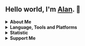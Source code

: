 ## Hello world, I'm <a href="https://alanlengkoan.com">Alan</a>. :wave:

<details>
    <summary><b>About Me</b></summary>
    <br>
    <ul>
        <li>Moslty using <b><a href="https://www.php.net/">PHP</a></b> and <b><a
                    href="https://www.javascript.com/">JavaScript</a></b> in Web Development.</li>
        <li>Currently learning <b><a href="https://nodejs.org/">Node js</a></b> and <b><a
                    href="https://expressjs.com/">Express js</a></b>.</li>
        <li>Interested in learning <b><a href="https://www.python.org/">Python</a></b> and <b><a
                    href="https://www.djangoproject.com/">Django</a></b> for Web Development.</li>
        <li>Interested in learning <b><a href="https://dart.dev/">Dart</a></b> and <b><a
                    href="https://flutter.dev/">Flutter</a></b> for Mobile App Development.</li>
        <li>Basket Ball, Anime, Manga, Climbing.</li>
    </ul>
</details>

<details>
    <summary><b>Language, Tools and Platforms</b></summary>
    <br>
    <p>
        <img src="https://img.shields.io/badge/php-%23777BB4.svg?&style=for-the-badge&logo=php&logoColor=white"
            alt="PHP">
        <img src="https://img.shields.io/badge/javascript-%23F7DF1E.svg?&style=for-the-badge&logo=javascript&logoColor=white"
            alt="JavaScript">
        <img src="https://img.shields.io/badge/python-3670A0.svg?&style=for-the-badge&logo=python&logoColor=white"
            alt="Python">
        <img src="https://img.shields.io/badge/dart-%230175C2.svg?&style=for-the-badge&logo=dart&logoColor=white"
            alt="Dart">
        <img src="https://img.shields.io/badge/html5-%23E34F26.svg?&style=for-the-badge&logo=html5&logoColor=white"
            alt="HTML3">
        <img src="https://img.shields.io/badge/css3-%231572B6.svg?&style=for-the-badge&logo=css3&logoColor=white"
            alt="CSS3">
        <img src="https://img.shields.io/badge/codeigniter-%23EF4223.svg?&style=for-the-badge&logo=codeigniter&logoColor=white"
            alt="CodeIgniter">
        <img src="https://img.shields.io/badge/symfony-%23000000.svg?&style=for-the-badge&logo=symfony&logoColor=white"
            alt="Symfony">
        <img src="https://img.shields.io/badge/laravel-%23FF2D20.svg?&style=for-the-badge&logo=laravel&logoColor=white"
            alt="Laravel">
        <img src="https://img.shields.io/badge/django-%23092E20.svg?&style=for-the-badge&logo=django&logoColor=white"
            alt="Django">
        <img src="https://img.shields.io/badge/express-%23404d59.svg?&style=for-the-badge&logo=express&logoColor=white"
            alt="Express">
        <img src="https://img.shields.io/badge/flutter-%2302569B.svg?&style=for-the-badge&logo=flutter&logoColor=white"
            alt="Flutter">
        <img src="https://img.shields.io/badge/composer-A52A2A.svg?&style=for-the-badge&logo=composer&logoColor=white"
            alt="Composer">
        <img src="https://img.shields.io/badge/npm-%23000000.svg?&style=for-the-badge&logo=npm&logoColor=white"
            alt="NPM">
        <img src="https://img.shields.io/badge/netlify-%23000000.svg?&style=for-the-badge&logo=netlify&logoColor=#00C7B7"
            alt="Netlify">
        <img src="https://img.shields.io/badge/heroku-%23430098.svg?&style=for-the-badge&logo=heroku&logoColor=white"
            alt="Heroku">
        <img src="https://img.shields.io/badge/firebase-ffca28?style=for-the-badge&logo=firebase&logoColor=black"
            alt="Heroku">
        <img src="https://img.shields.io/badge/git-%23F05033.svg?&style=for-the-badge&logo=git&logoColor=white"
            alt="Git">
        <img src="https://img.shields.io/badge/github-%23121011.svg?&style=for-the-badge&logo=github&logoColor=white"
            alt="Github">
        <img src="https://img.shields.io/badge/gitlab-%23181717.svg?&style=for-the-badge&logo=gitlab&logoColor=white"
            alt="Gitlab">
        <img src="https://img.shields.io/badge/bitbucket-%230047B3.svg?&style=for-the-badge&logo=bitbucket&logoColor=white"
            alt="BitBucket">
        <img src="https://img.shields.io/badge/atom-%2366595C.svg?&style=for-the-badge&logo=atom&logoColor=white"
            alt="Atom">
        <img src="https://img.shields.io/badge/Visual%20Studio%20Code-0078d7.svg?style=for-the-badge&logo=visual-studio-code&logoColor=white"
            alt="VisualStudioCode">
        <img src="https://img.shields.io/badge/mysql-%2300f.svg?style=for-the-badge&logo=mysql&logoColor=white"
            alt="Mysql">
        <img src="https://img.shields.io/badge/MariaDB-003545?style=for-the-badge&logo=mariadb&logoColor=whit"
            alt="MariaDB">
        <img src="https://img.shields.io/badge/jquery-%230769AD.svg?style=for-the-badge&logo=jquery&logoColor=white"
            alt="JQuery">
        <img src="https://img.shields.io/badge/bootstrap-%23563D7C.svg?style=for-the-badge&logo=bootstrap&logoColor=white"
            alt="JQuery">
    </p>
</details>

<details>
    <summary><b>Statistic</b></summary>
    <br>
    <img src="https://komarev.com/ghpvc/?username=alanlengkoan&color=blue" />
    <img src="https://wakatime.com/badge/user/638af379-202d-4593-9c1b-71e44d84f43d.svg" alt="Total time coded since Aug 20 2019" />

<!--START_SECTION:waka-->

```text
From: 24 June 2022 - To: 01 July 2022

PHP              13 hrs 17 mins  ⣿⣿⣿⣿⣿⣿⣿⣿⣿⣿⣿⣿⣦⣀⣀⣀⣀⣀⣀⣀⣀⣀⣀⣀⣀   50.06 %
Other            7 hrs 39 mins   ⣿⣿⣿⣿⣿⣿⣿⣄⣀⣀⣀⣀⣀⣀⣀⣀⣀⣀⣀⣀⣀⣀⣀⣀⣀   28.83 %
```

<!--END_SECTION:waka-->

<p>
    <img src="https://github-readme-stats.vercel.app/api?username=alanlengkoan&show_icons=true&theme=dark" />
    <img src="https://github-readme-stats.vercel.app/api/top-langs/?username=alanlengkoan&layout=compact&theme=dark" />
</p>
</details>

<details>
    <summary><b>Support Me</b></summary>
    <br>
    <p>
        Lastly, don't forget to support and treat me with a coffee cup, if you find what you are looking for in my
        repo so I can be excited to share a code that can help you. <strong>Thank you very
            much!&nbsp;</strong>&#128522;&nbsp;&#128522;
    </p>
    <a href="https://saweria.co/alanlengkoan">
        <img src="./img/saweria.png" width="150" />
    </a>
    <a href="https://trakteer.id/alanlengkoan">
        <img src="./img/trakteer.png" width="120" />
    </a>
</details>